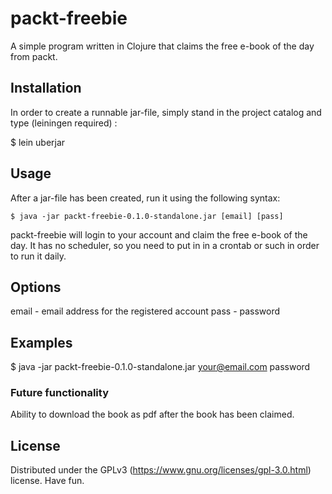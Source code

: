 # packt-freebie

A simple program written in Clojure that claims the free e-book of the day from packt.

## Installation

In order to create a runnable jar-file, simply stand in the project catalog and type (leiningen required) :

   $ lein uberjar

## Usage

After a jar-file has been created, run it using the following syntax:

    $ java -jar packt-freebie-0.1.0-standalone.jar [email] [pass]

packt-freebie will login to your account and claim the free e-book of the day.
It has no scheduler, so you need to put in in a crontab or such in order to run it daily.

## Options

email - email address for the registered account
pass - password

## Examples

$ java -jar packt-freebie-0.1.0-standalone.jar your@email.com password

### Future functionality

Ability to download the book as pdf after the book has been claimed.

## License

Distributed under the GPLv3 (https://www.gnu.org/licenses/gpl-3.0.html) license. Have fun.